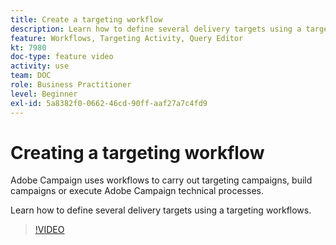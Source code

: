 ```yaml
---
title: Create a targeting workflow
description: Learn how to define several delivery targets using a targeting workflows.
feature: Workflows, Targeting Activity, Query Editor
kt: 7980
doc-type: feature video
activity: use
team: DOC
role: Business Practitioner
level: Beginner
exl-id: 5a8382f0-0662-46cd-90ff-aaf27a7c4fd9
---
```

# Creating a targeting workflow

Adobe Campaign uses workflows to carry out targeting campaigns, build campaigns or execute Adobe Campaign technical processes.

Learn how to define several delivery targets using a targeting workflows.

>[!VIDEO](https://video.tv.adobe.com/v/25605?quality=12)
